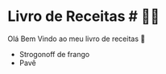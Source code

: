 # Livro de Receitas # :man_cook:	

Olá Bem Vindo ao meu livro de receitas :wave:

- Strogonoff de frango
- Pavê